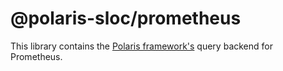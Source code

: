 # @polaris-sloc/prometheus

This library contains the [Polaris framework's](https://polaris-slo-cloud.github.io) query backend for Prometheus.
